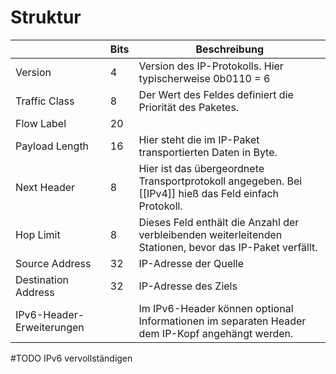 # Struktur

|                           | Bits | Beschreibung                                                                                             |
| ------------------------- | ---- | -------------------------------------------------------------------------------------------------------- |
| Version                   | 4    | Version des IP-Protokolls. Hier typischerweise 0b0110 = 6                                                |
| Traffic Class             | 8    | Der Wert des Feldes definiert die Priorität des Paketes.                                                 |
| Flow Label                | 20   |                                                                                                          |
| Payload Length            | 16   | Hier steht die im IP-Paket transportierten Daten in Byte.                                                |
| Next Header               | 8    | Hier ist das übergeordnete Transportprotokoll angegeben. Bei [[IPv4]] hieß das Feld einfach Protokoll.   |
| Hop Limit                 | 8    | Dieses Feld enthält die Anzahl der verbleibenden weiterleitenden Stationen, bevor das IP-Paket verfällt. |
| Source Address            | 32   | IP-Adresse der Quelle                                                                                    |
| Destination Address       | 32   | IP-Adresse des Ziels                                                                                     |
| IPv6-Header-Erweiterungen |      | Im IPv6-Header können optional Informationen im separaten Header dem IP-Kopf angehängt werden.           |
#TODO IPv6 vervollständigen